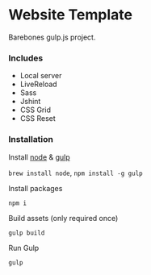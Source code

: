 # Website Template

Barebones gulp.js project. 

### Includes
* Local server
* LiveReload
* Sass
* Jshint
* CSS Grid
* CSS Reset

### Installation

Install [node](http://nodejs.org/) & [gulp](http://gulpjs.com/)

`brew install node`, `npm install -g gulp`

Install packages

`npm i`

Build assets (only required once)

`gulp build`

Run Gulp

`gulp`
